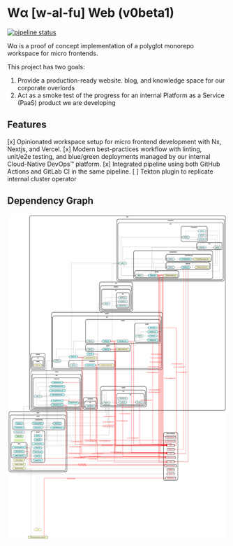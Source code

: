 # Wα [w-al-fu] Web (v0beta1)

[![pipeline status](https://gitlab.com/watheia/waweb/badges/main/pipeline.svg)](https://gitlab.com/watheia/waweb/-/commits/main)

Wα is a proof of concept implementation of a polyglot monorepo workspace for micro frontends.

This project has two goals:

1. Provide a production-ready website. blog, and knowledge space for our corporate overlords
2. Act as a smoke test of the progress for an internal Platform as a Service (PaaS) product we are developing

## Features

[x] Opinionated workspace setup for micro frontend development with Nx, Nextjs, and Vercel.
[x] Modern best-practices workflow with linting, unit/e2e testing, and blue/green deployments managed by our internal Cloud-Native DevOps™ platform.
[x] Integrated pipeline using both GitHub Actions and GitLab CI in the same pipeline.
[ ] Tekton plugin to replicate internal cluster operator

## Dependency Graph

![depgraph](apps/home/depgraph.svg)
